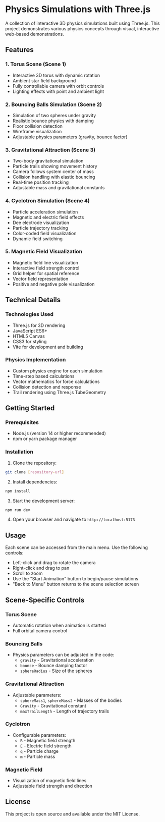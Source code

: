 # Physics Simulations with Three.js

A collection of interactive 3D physics simulations built using Three.js. This project demonstrates various physics concepts through visual, interactive web-based demonstrations.

## Features

### 1. Torus Scene (Scene 1)
- Interactive 3D torus with dynamic rotation
- Ambient star field background
- Fully controllable camera with orbit controls
- Lighting effects with point and ambient light

### 2. Bouncing Balls Simulation (Scene 2)
- Simulation of two spheres under gravity
- Realistic bounce physics with damping
- Floor collision detection
- Wireframe visualization
- Adjustable physics parameters (gravity, bounce factor)

### 3. Gravitational Attraction (Scene 3)
- Two-body gravitational simulation
- Particle trails showing movement history
- Camera follows system center of mass
- Collision handling with elastic bouncing
- Real-time position tracking
- Adjustable mass and gravitational constants

### 4. Cyclotron Simulation (Scene 4)
- Particle acceleration simulation
- Magnetic and electric field effects
- Dee electrode visualization
- Particle trajectory tracking
- Color-coded field visualization
- Dynamic field switching

### 5. Magnetic Field Visualization
- Magnetic field line visualization
- Interactive field strength control
- Grid helper for spatial reference
- Vector field representation
- Positive and negative pole visualization

## Technical Details

### Technologies Used
- Three.js for 3D rendering
- JavaScript ES6+
- HTML5 Canvas
- CSS3 for styling
- Vite for development and building

### Physics Implementation
- Custom physics engine for each simulation
- Time-step based calculations
- Vector mathematics for force calculations
- Collision detection and response
- Trail rendering using Three.js TubeGeometry

## Getting Started

### Prerequisites
- Node.js (version 14 or higher recommended)
- npm or yarn package manager

### Installation
1. Clone the repository:
```bash
git clone [repository-url]
```

2. Install dependencies:
```bash
npm install
```

3. Start the development server:
```bash
npm run dev
```

4. Open your browser and navigate to `http://localhost:5173`

## Usage

Each scene can be accessed from the main menu. Use the following controls:
- Left-click and drag to rotate the camera
- Right-click and drag to pan
- Scroll to zoom
- Use the "Start Animation" button to begin/pause simulations
- "Back to Menu" button returns to the scene selection screen

## Scene-Specific Controls

### Torus Scene
- Automatic rotation when animation is started
- Full orbital camera control

### Bouncing Balls
- Physics parameters can be adjusted in the code:
  - `gravity` - Gravitational acceleration
  - `bounce` - Bounce damping factor
  - `sphereRadius` - Size of the spheres

### Gravitational Attraction
- Adjustable parameters:
  - `sphereMass1`, `sphereMass2` - Masses of the bodies
  - `Gravity` - Gravitational constant
  - `maxTrailLength` - Length of trajectory trails

### Cyclotron
- Configurable parameters:
  - `B` - Magnetic field strength
  - `E` - Electric field strength
  - `q` - Particle charge
  - `m` - Particle mass

### Magnetic Field
- Visualization of magnetic field lines
- Adjustable field strength and direction


## License

This project is open source and available under the MIT License.
